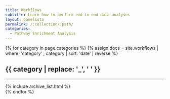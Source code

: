 ```yaml
---
title: Workflows
subtitle: Learn how to perform end-to-end data analyses
layout: panelista
permalink: /:collection/:path/
categories:
  - Pathway Enrichment Analysis
---
```


{% for category in page.categories %}
  {% assign docs = site.workflows | where: 'category' , category | sort: 'date' | reverse %}
  <h2 class="page-category">{{ category | replace: '_', ' ' }}</h2>
  <hr/>
  <div class="workflows">
    {% include archive_list.html %}
  </div>
{% endfor %}
